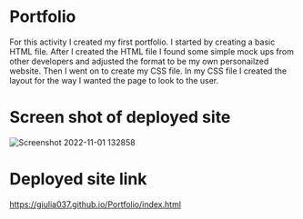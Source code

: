 # Portfolio

For this activity I created my first portfolio. I started by creating a basic HTML file. After I created the HTML file I found some simple mock ups from other developers and adjusted the format to be my own personailzed website. Then I went on to create my CSS file. In my CSS file I created the layout for the way I wanted the page to look to the user. 

# Screen shot of deployed site

![Screenshot 2022-11-01 132858](https://user-images.githubusercontent.com/114687261/199311912-56db12f6-2868-4e99-bc0e-84f63789c233.png)

# Deployed site link

https://giulia037.github.io/Portfolio/index.html